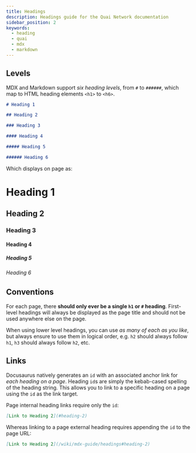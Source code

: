 ```yaml
---
title: Headings
description: Headings guide for the Quai Network documentation
sidebar_position: 2
keywords:
  - heading
  - quai
  - mdx
  - markdown
---
```


## Levels

MDX and Markdown support *six heading levels*, from `#` to `######`, which map to HTML heading elements `<h1>` to `<h6>`.

```md
# Heading 1

## Heading 2

### Heading 3

#### Heading 4

##### Heading 5

###### Heading 6
```

Which displays on page as:

# Heading 1

## Heading 2

### Heading 3

#### Heading 4

##### Heading 5

###### Heading 6

## Conventions

For each page, there **should only ever be a single `h1` or `#` heading**. First-level headings will always be displayed as the page title and should not be used anywhere else on the page.

When using lower level headings, you can use *as many of each as you like*, but always ensure to use them in logical order, e.g. `h2` should always follow `h1`, `h3` should always follow `h2`, etc.

## Links

Docusaurus natively generates an `id` with an associated anchor link for *each heading on a page*. Heading `id`s are simply the kebab-cased spelling of the heading string. This allows you to link to a specific heading on a page using the `id` as the link target.

Page internal heading links require only the `id`:

```md
[Link to Heading 2](#heading-2)
```

Whereas linking to a page external heading requires appending the `id` to the page URL:

```md
[Link to Heading 2](/wiki/mdx-guide/headings#heading-2)
```
